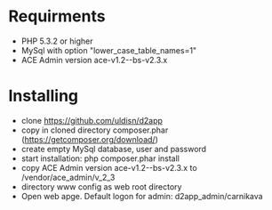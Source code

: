 Requirments
===========
* PHP 5.3.2 or higher
* MySql with option "lower_case_table_names=1"
* ACE Admin version ace-v1.2--bs-v2.3.x

Installing
==========
* clone https://github.com/uldisn/d2app
* copy in cloned directory composer.phar (https://getcomposer.org/download/)
* create empty MySql database, user and password
* start installation: php composer.phar install
* copy ACE Admin version ace-v1.2--bs-v2.3.x to /vendor/ace_admin/v_2_3
* directory www config as web root directory
* Open web apge. Default logon for admin: d2app_admin/carnikava
 